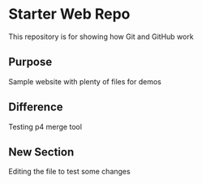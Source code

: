 # Starter Web Repo

This repository is for showing how Git and GitHub work

## Purpose

Sample website with plenty of files for demos

## Difference
Testing p4 merge tool

## New Section
Editing the file to test some changes